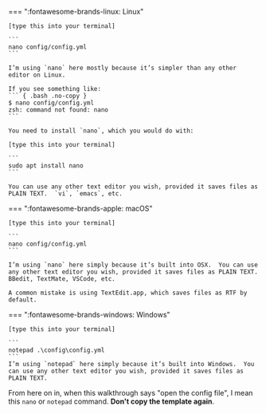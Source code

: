 === ":fontawesome-brands-linux: Linux"

    [type this into your terminal]
    
    ```
    nano config/config.yml
    ```
    
    I’m using `nano` here mostly because it’s simpler than any other editor on Linux.
    
    If you see something like:
    ``` { .bash .no-copy }
    $ nano config/config.yml
    zsh: command not found: nano
    ```
    
    You need to install `nano`, which you would do with:
    
    [type this into your terminal]
    
    ```
    sudo apt install nano
    ```
    
    You can use any other text editor you wish, provided it saves files as PLAIN TEXT.  `vi`, `emacs`, etc.

=== ":fontawesome-brands-apple: macOS"

    [type this into your terminal]
    
    ```
    nano config/config.yml
    ```
    
    I’m using `nano` here simply because it’s built into OSX.  You can use any other text editor you wish, provided it saves files as PLAIN TEXT.  BBedit, TextMate, VSCode, etc.
    
    A common mistake is using TextEdit.app, which saves files as RTF by default.


=== ":fontawesome-brands-windows: Windows"

    [type this into your terminal]
    
    ```
    notepad .\config\config.yml
    ```
    I’m using `notepad` here simply because it’s built into Windows.  You can use any other text editor you wish, provided it saves files as PLAIN TEXT.

From here on in, when this walkthrough says "open the config file", I mean this `nano` or `notepad` command.  **Don't copy the template again**.

